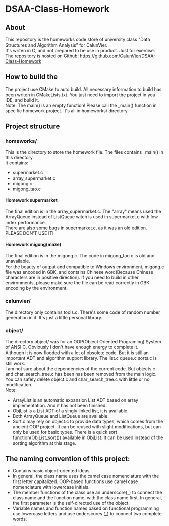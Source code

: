 # DSAA-Class-Homework
## About  
This repository is the homeworks code store of university class "Data Structures and Algorithm Analysis" for CalunVier.  
It's writen in C, and not prepared to be use in product. Just for exercise.  
The repository is hosted on Github: https://github.com/CalunVier/DSAA-Class-Homework

## How to build the 
The project use CMake to auto build. All necessary information to build has been writen in CMakeLists.txt. You just need to import the project in you IDE, and build it.  
Note: The main() is an empty function! Please call the _main() function in specific homework project. It's all in homeworks/ directory.

## Project structure
### homeworks/
This is the directory to store the homework file. The files contains _main() in this directory.  
It contains:
- supermarket.c
- array_supermarket.c
- migong.c
- migong_tao.c

#### Homework supermarket
The final edition is in the array_supermarket.c. The "array" means used the ArrayQueue instead of ListQueue witch is used in supermarket.c with low index performance.  
There are also some bugs in supermarket.c, as it was an old edition. PLEASE DON'T USE IT!

#### Homework migong(maze)
The final edition is in the migong.c. The code in migong_tao.c is old and unavailable.  
For the beauty of output and compatible to Windows environment, migong.c file was encoded in GBK, and contains Chinese word(Because Chinese characters are in positive direction). If you need to build in other environments, please make sure the file can be read correctly in GBK encoding by the environment.

### calunvier/
The directory only contains tools.c. There's some code of random number generation in it. It's just a little personal library.

### object/
The directory object/ was for an OOP(Object Oriented Programing) System of ANSI C. Obviously I don't have enough energy to complete it.    
Although it is now flooded with a lot of obsolete code. But it is still an important ADT and algorithm support library.
The list.c queue.c sorts.c is still work.  
I am not sure about the dependencies of the current code. But objects.c and char_search_tree.c has been has been removed from the main logic. You can safely delete object.c and char_search_tree.c with little or no modification.  
Note: 
- ArrayList is an automatic expansion List ADT based on array implementation. And it has not been finished. 
- ObjList is a List ADT of a singly linked list, it is available.
- Both ArrayQueue and ListQueue are available.
- Sort.c may rely on object.c to provide data types, which comes from the ancient OOP project. It can be reused with slight modifications, but can only be used for basic types. There is a quick sort function(ObjList_sort()) available in ObjList. It can be used instead of the sorting algorithm at this stage.  

## The naming convention of this project:  
- Contains basic object-oriented ideas
- In general, the class name uses the camel case nomenclature with the first letter capitalized. OOP-based functions use camel case nomenclature with lowercase initials.
- The member functions of the class use an underscore(_) to connect the class name and the function name, with the class name first. In general, the first parameter is the self-directed use of the object.
- Variable names and function names based on functional programming use lowercase letters and use underscores (_) to connect two complete words.

